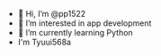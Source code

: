 - 👋 Hi, I’m @pp1522
- 👀 I’m interested in app development
- 🌱 I’m currently learning Python
- I'm Tyuui568a
